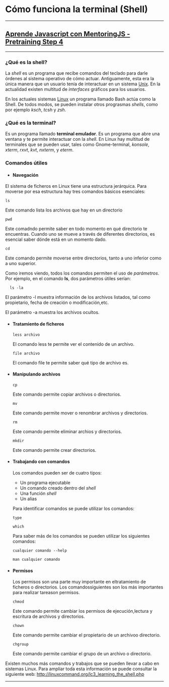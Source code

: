 # **Cómo funciona la terminal (Shell)**
-----
## [**Aprende Javascript con MentoringJS - Pretraining Step 4**](http://MentoringJS.com)
----
### ¿Qué es la shell?
La _shell_ es un programa que recibe comandos del teclado para darle órdenes al sistema operativo de cómo actuar. Antiguamente, esta era la única manera que un usuario tenía de interactuar en un sistema [Unix](http://www.unix.org/what_is_unix/history_timeline.html).
En la actualidad existen multitud de _interfaces_ gráficos para los usuarios.

En los actuales sistemas [Linux](https://www.debian.org/releases/stable/armel/ch01s02.html.es) un programa llamado Bash actúa como la Shell. De todos modos, se pueden instalar otros prograsmas _shells_, como por ejemplo _ksch_, _tcsh_ y _zsh_.

### ¿Qué es la terminal?

Es un programa llamado **terminal emulador**. Es un programa que abre una ventana y te permite interactuar con la _shell_.  En Linux hay multitud de terminales que se pueden usar, tales como Gnome-terminal, _konsole_, _xterm_, _rxvt_, _kvt_, _nxterm_, y _eterm_.

### Comandos útiles
+ #### Navegación
El sistema de ficheros en Linux tiene una estructura jerárquica. Para moverse por esa estructura hay tres comandos básicos esenciales:
```
ls
```
Este comando lista los archivos que hay en un directorio
```
pwd
```
Este comadndo permite saber en todo momento en qué directorio te encuentras. Cuando uno se mueve a través de diferentes directorios, es esencial saber dónde está en un momento dado.
```
cd
```
Este comando permite moverse entre directorios, tanto a uno inferior como a uno superior.

  Como iremos viendo, todos los comandos permiten el uso de _parámetros_.
  Por ejemplo, en el comando **ls**, dos parámetros útiles serían:
  ```
    ls -la

  ```
El parámetro -l muestra información de los archivos listados, tal como propietario, fecha de creación o modificación,etc.

  El parámetro -a muestra los archivos ocultos.

+ #### Tratamiento de ficheros

  ```
  less archivo
  ```
  El comando less te permite ver el contenido de un archivo.
  ```
  file archivo
  ```
  El comando file te permite saber qué tipo de archivo es.


+ #### Manipulando archivos

  ```
  cp
  ```
  Este comando permite copiar archivos o directorios.
  ```
  mv
  ```
  Este comando permite mover o renombrar archivos y directorios.
  ```
  rm
  ```
  Este comando permite eliminar archios y directorios.
  ```
  mkdir
  ```
  Este comando permite crear directorios.

+ #### Trabajando con comandos

  Los comandos pueden ser de cuatro tipos:

    * Un programa ejecutable
    * Un comando creado dentro del _shell_
    * Una función _shell_
    * Un alias

  Para identificar comandos se puede utilizar los comandos:
  ```
  type
  ```
  ```
  which
  ```

  Para saber más de los comandos se pueden utilizar los siguientes comandos:

  ```
  cualquier comando --help
  ```
  ```
  man cualquier comando
  ```

+ #### Permisos

  Los permisos son una parte muy importante en eltratamiento de ficheros o directorios. Los comandossiguientes son los más importantes para realizar tareason permisos.

  ```
  chmod
  ```
  Este comando permite cambiar los permisos de ejecución,lectura y escritura de archivos y directorios.
  ```
  chown
  ```
  Este comando permite cambiar el propietario de un archivoo directorio.
  ```
  chgroup
    ```
    Este comando permite cambiar el grupo de un archivo o directorio.


Existen muchos más comandos y trabajos que se pueden llevar a cabo en sistemas Linux. Para ampliar toda esta información se puede consultar la siguiente web: http://linuxcommand.org/lc3_learning_the_shell.php

---
